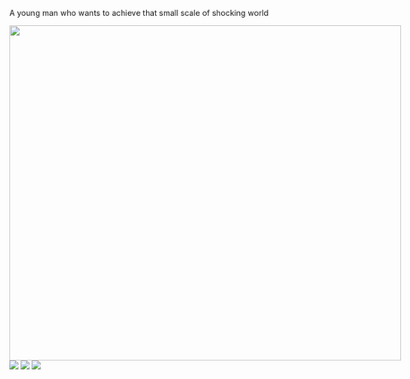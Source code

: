 A young man who wants to achieve that small scale of shocking world

<div style="width: 1200px; height: 600px; overflow: hidden;">
    <img src="https://github.com/user-attachments/assets/ed4fa8e7-4059-49a6-9364-baa02ea90791" style="width: 700px; height: 600px; object-fit: cover;" />
</div>
<img src="https://github-readme-stats.vercel.app/api?username=nongyehong&show_icons=true&theme=transparent" /> 
<img src="https://github-readme-stats.vercel.app/api/top-langs/?username=nongyehong&layout=compact&langs_count=6&text_color=000&icon_color=fff&theme=graywhite" />
<img src="https://github-readme-streak-stats.herokuapp.com/?user=nongyehong" />

